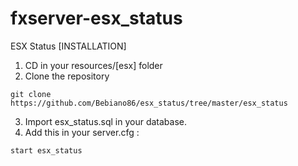 # fxserver-esx_status
ESX Status
[INSTALLATION]

1) CD in your resources/[esx] folder
2) Clone the repository
```
git clone https://github.com/Bebiano86/esx_status/tree/master/esx_status
```
3) Import esx_status.sql in your database.
4) Add this in your server.cfg :

```
start esx_status
```


